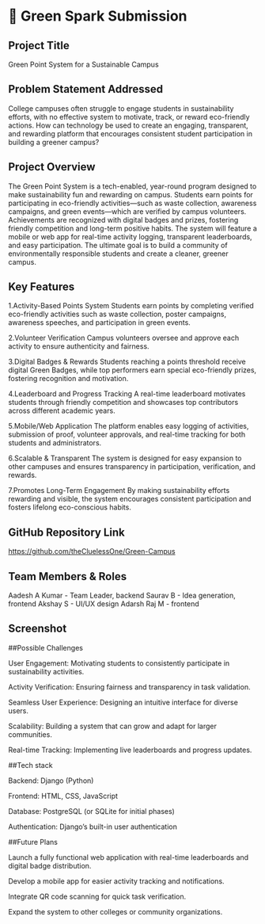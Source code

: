 # 🚀 Green Spark Submission

## Project Title
Green Point System for a 
Sustainable Campus 

## Problem Statement Addressed
College campuses often struggle to engage students in sustainability efforts, with no effective system to motivate, track, or reward eco-friendly actions. How can technology be used to create an engaging, transparent, and rewarding platform that encourages consistent student participation in building a greener campus?

## Project Overview
The Green Point System is a tech-enabled, year-round program designed to make sustainability fun and rewarding on campus. Students earn points for participating in eco-friendly activities—such as waste collection, awareness campaigns, and green events—which are verified by campus volunteers. Achievements are recognized with digital badges and prizes, fostering friendly competition and long-term positive habits. The system will feature a mobile or web app for real-time activity logging, transparent leaderboards, and easy participation. The ultimate goal is to build a community of environmentally responsible students and create a cleaner, greener campus.

## Key Features
1.Activity-Based Points System
Students earn points by completing verified eco-friendly activities such as waste collection, poster campaigns, awareness speeches, and participation in green events.

2.Volunteer Verification
Campus volunteers oversee and approve each activity to ensure authenticity and fairness.

3.Digital Badges & Rewards
Students reaching a points threshold receive digital Green Badges, while top performers earn special eco-friendly prizes, fostering recognition and motivation.

4.Leaderboard and Progress Tracking
A real-time leaderboard motivates students through friendly competition and showcases top contributors across different academic years.

5.Mobile/Web Application
The platform enables easy logging of activities, submission of proof, volunteer approvals, and real-time tracking for both students and administrators.

6.Scalable & Transparent
The system is designed for easy expansion to other campuses and ensures transparency in participation, verification, and rewards.

7.Promotes Long-Term Engagement
By making sustainability efforts rewarding and visible, the system encourages consistent participation and fosters lifelong eco-conscious habits.

## GitHub Repository Link
https://github.com/theCluelessOne/Green-Campus

## Team Members & Roles
Aadesh A Kumar -  Team Leader, backend
Saurav B - Idea generation, frontend
Akshay S - UI/UX design
Adarsh Raj M - frontend

## Screenshot


##Possible Challenges

User Engagement: Motivating students to consistently participate in sustainability activities.

Activity Verification: Ensuring fairness and transparency in task validation.

Seamless User Experience: Designing an intuitive interface for diverse users.

Scalability: Building a system that can grow and adapt for larger communities.

Real-time Tracking: Implementing live leaderboards and progress updates.

##Tech stack

Backend: Django (Python)

Frontend: HTML, CSS, JavaScript

Database: PostgreSQL (or SQLite for initial phases)

Authentication: Django’s built-in user authentication

##Future Plans

Launch a fully functional web application with real-time leaderboards and digital badge distribution.

Develop a mobile app for easier activity tracking and notifications.

Integrate QR code scanning for quick task verification.

Expand the system to other colleges or community organizations.


